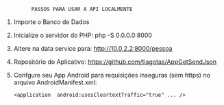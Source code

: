              PASSOS PARA USAR A API LOCALMENTE

1) Importe o Banco de Dados
2) Inicialize o servidor do PHP: php -S 0.0.0.0:8000

3) Altere na data service para:
   http://10.0.2.2:8000/pessoa
   
4) Repositório do Aplicativo: https://github.com/tiagotas/AppGetSendJson   

5) Confgure seu App Android para requisições inseguras
   (sem https) no arquivo AndroidManifest.xml:

   `<application  android:usesCleartextTraffic="true" ... />`
